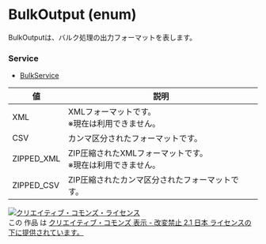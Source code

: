 # BulkOutput (enum)
BulkOutputは、バルク処理の出力フォーマットを表します。

### Service
+ [BulkService](../services/BulkService.md)

<table>
<thead>
<tr>
<th>値</th>
<th>説明</th>
</tr>
</thead>
<tbody>
<tr>
<td>XML</td>
<td>XMLフォーマットです。<br>※現在は利用できません。</td>
</tr>
<tr>
<td>CSV</td>
<td>カンマ区分されたフォーマットです。</td>
</tr>
<tr>
<td>ZIPPED_XML</td>
<td>ZIP圧縮されたXMLフォーマットです。<br>※現在は利用できません。</td>
</tr>
<tr>
<td>ZIPPED_CSV</td>
<td>ZIP圧縮されたカンマ区分されたフォーマットです。</td>
</tr>
</tbody>
</table>

<a rel="license" href="http://creativecommons.org/licenses/by-nd/2.1/jp/"><img alt="クリエイティブ・コモンズ・ライセンス" style="border-width:0" src="https://i.creativecommons.org/l/by-nd/2.1/jp/88x31.png" /></a><br />この 作品 は <a rel="license" href="http://creativecommons.org/licenses/by-nd/2.1/jp/">クリエイティブ・コモンズ 表示 - 改変禁止 2.1 日本 ライセンスの下に提供されています。</a>
